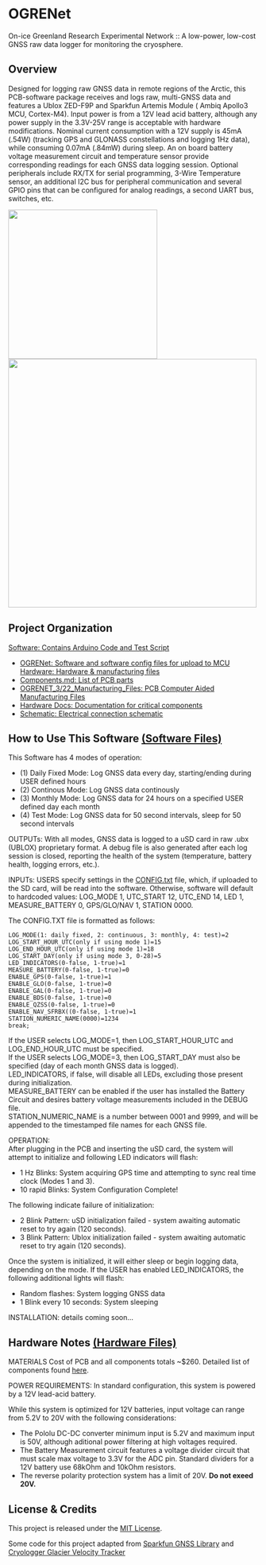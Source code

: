 # OGRENet
On-ice Greenland Research Experimental Network :: A low-power, low-cost GNSS raw data logger for monitoring the cryosphere.

## Overview
Designed for logging raw GNSS data in remote regions of the Arctic, this PCB-software package receives and logs raw, multi-GNSS data and features a Ublox ZED-F9P and Sparkfun Artemis Module ( Ambiq Apollo3 MCU, Cortex-M4). Input power is from a 12V lead acid battery, although any power supply in the 3.3V-25V range is acceptable with hardware modifications. Nominal current consumption with a 12V supply is 45mA (.54W) (tracking GPS and GLONASS constellations and logging 1Hz data), while consuming 0.07mA (.84mW) during sleep. An on board battery voltage measurement circuit and temperature sensor provide corresponding readings for each GNSS data logging session. Optional peripherals include RX/TX for serial programming, 3-Wire Temperature sensor, an additional I2C bus for peripheral communication and several GPIO pins that can be configured for analog readings, a second UART bus, switches, etc. 

<img src="https://user-images.githubusercontent.com/37055625/156889824-d95c58e6-8be3-41f7-8ab4-701e75ca4c8e.jpg" width="300"/> <img src="https://user-images.githubusercontent.com/37055625/159164258-056cc197-e42d-48bf-8e59-d1279da0c638.png" width="500"/>

## Project Organization 
[Software: Contains Arduino Code and Test Script](Software)
- [OGRENet: Software and software config files for upload to MCU](OGRENet) <br>
[Hardware: Hardware & manufacturing files](Hardware)
- [Components.md: List of PCB parts](Hardware/Components.md)
- [OGRENET_3/22_Manufacturing_Files: PCB Computer Aided Manufacturing Files](Hardware/OGRENET_3/22_Manufacturing_Files.zip)
- [Hardware Docs: Documentation for critical components](Hardware/HardwareDocs)
- [Schematic: Electrical connection schematic](Hardware/GNSS_Schematic2.pdf)


## How to Use This Software [(Software Files)](OGRENet)

This Software has 4 modes of operation: 
  - (1) Daily Fixed Mode: Log GNSS data every day, starting/ending during USER defined hours
  - (2) Continous Mode: Log GNSS data continously
  - (3) Monthly Mode: Log GNSS data for 24 hours on a specified USER defined day each month
  - (4) Test Mode: Log GNSS data for 50 second intervals, sleep for 50 second intervals
  
OUTPUTs: With all modes, GNSS data is logged to a uSD card in raw .ubx (UBLOX) proprietary format. A debug file is also generated after each log session is closed, reporting the health of the system (temperature, battery health, logging errors, etc.).
  
INPUTs: USERS specify settings in the [CONFIG.txt](OGRENet/CONFIG) file, which, if uploaded to the SD card, will be read into the software. 
Otherwise, software will default to hardcoded values: LOG_MODE 1, UTC_START 12, UTC_END 14, LED 1, MEASURE_BATTERY 0, GPS/GLO/NAV 1, STATION 0000.

The CONFIG.TXT file is formatted as follows: 

```
LOG_MODE(1: daily fixed, 2: continuous, 3: monthly, 4: test)=2
LOG_START_HOUR_UTC(only if using mode 1)=15
LOG_END_HOUR_UTC(only if using mode 1)=18
LOG_START_DAY(only if using mode 3, 0-28)=5
LED_INDICATORS(0-false, 1-true)=1
MEASURE_BATTERY(0-false, 1-true)=0
ENABLE_GPS(0-false, 1-true)=1
ENABLE_GLO(0-false, 1-true)=0
ENABLE_GAL(0-false, 1-true)=0
ENABLE_BDS(0-false, 1-true)=0
ENABLE_QZSS(0-false, 1-true)=0
ENABLE_NAV_SFRBX((0-false, 1-true)=1
STATION_NUMERIC_NAME(0000)=1234
break;
```

If the USER selects LOG_MODE=1, then LOG_START_HOUR_UTC and LOG_END_HOUR_UTC must be specified. <br>
If the USER selects LOG_MODE=3, then LOG_START_DAY must also be specified (day of each month GNSS data is logged). <br>
LED_INDICATORS, if false, will disable all LEDs, excluding those present during initialization. <br>
MEASURE_BATTERY can be enabled if the user has installed the Battery Circuit and desires battery voltage measurements included in the DEBUG file. <br>
STATION_NUMERIC_NAME is a number between 0001 and 9999, and will be appended to the timestamped file names for each GNSS file. <br>

OPERATION:  
After plugging in the PCB and inserting the uSD card, the system will attempt to initialize and following LED indicators will flash: 
  - 1 Hz Blinks: System acquiring GPS time and attempting to sync real time clock (Modes 1 and 3).
  - 10 rapid Blinks: System Configuration Complete!
  
 The following indicate failure of initialization: 
  - 2 Blink Pattern: uSD initialization failed - system awaiting automatic reset to try again (120 seconds).
  - 3 Blink Pattern: Ublox initialization failed - system awaiting automatic reset to try again (120 seconds).

Once the system is initialized, it will either sleep or begin logging data, depending on the mode. 
If the USER has enabled LED_INDICATORS, the following additional lights will flash: 
  - Random flashes: System logging GNSS data
  - 1 Blink every 10 seconds: System sleeping

INSTALLATION:
details coming soon...

## Hardware Notes [(Hardware Files)](Hardware)

MATERIALS
Cost of PCB and all components totals ~$260. Detailed list of components found [here](Hardware/Components.md). <br>

POWER REQUIREMENTS: 
In standard configuration, this system is powered by a 12V lead-acid battery. 
  
While this system is optimized for 12V batteries, input voltage can range from 5.2V to 20V with the following considerations:  
  - The Pololu DC-DC converter minimum input is 5.2V and maximum input is 50V, although aditional power filtering at high voltages required. 
  - The Battery Measurement circuit features a voltage divider circuit that must scale max voltage to 3.3V for the ADC pin. Standard dividers for a 12V battery use 68kOhm and 10kOhm resistors. 
  - The reverse polarity protection system has a limit of 20V. **Do not exeed 20V.**



## License & Credits
This project is released under the [MIT License](http://opensource.org/licenses/MIT).

Some code for this project adapted from [Sparkfun GNSS Library](https://github.com/sparkfun/SparkFun_u-blox_GNSS_Arduino_Library) and 
[Cryologger Glacier Velocity Tracker](https://github.com/adamgarbo/Cryologger_Glacier_Velocity_Tracker)
